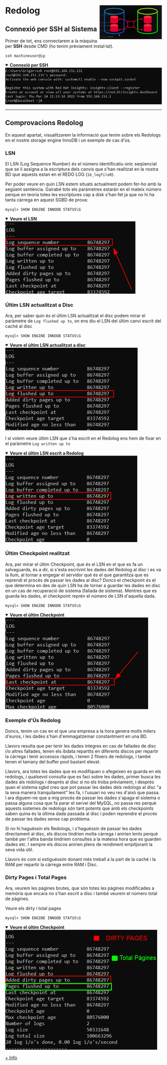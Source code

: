 # Redolog<img align="right" width="200" src="../imatges/redolog_logo.png"/>
## Connexió per SSH al Sistema
Primer de tot, ens connectarem a la màquina per **SSH** desde CMD (ho tenim prèviament instal·lat).
```
ssh machineuser@ip 
```
<details open>
<summary><b>Connexió per SSH</b></summary>
<img src="captures/ssh.png">
</details>

<hr>

## Comprovacions Redolog
En aquest apartat, visualitzarem la informació que tenim sobre els Redologs en el nostre storage engine InnoDB i un exemple de cas d'ús.

### LSN 
El LSN (Log Sequence Number) és el número identificatiu únic seqüencial que se li assigna a la escriptura dels canvis que s'han realitzat en la nostra BD que aquests estan en el REDO LOG (`ib_logfile0`).

Per poder veure en quin LSN estem situats actualment podem fer-ho amb la següent sentència. Gairabé tots els paràmetres estarán en el mateix número perque en teoria totes les escriptures cap a disk s'han fet ja que no hi ha tanta càrrega en aquest SGBD de prova:
```
mysql> SHOW ENGINE INNODB STATUS\G
```
<details open>
<summary><b>Veure el LSN</b></summary>
<img src="captures/lsn.png">
</details>

### Últim LSN actualitzat a Disc
Ara, per saber quin és el últim LSN actualitzat el disc podem mirar el paràmetre de `Log flushed up to`, on ens diu el LSN del últim canvi escrit del caché al disc
```
mysql> SHOW ENGINE INNODB STATUS\G
```
<details open>
<summary><b>Veure el últim LSN actualitzat a disc </b></summary>
<img src="captures/lsn2.png">
</details>

I si volem veure últim LSN que s'ha escrit en el Redolog ens hem de fixar en el paràmetre `Log written up to`
<details open>
<summary><b>Veure el últim LSN escrit a Redolog </b></summary>
<img src="captures/lsn3.png">
</details>

### Últim Checkpoint realitzat
Ara, per mirar el últim Checkpoint, que és el LSN en el que es fa un salvaguarda, és a dir, si s'esta escrivint les dades del Redolog al disc i es va la llum, al tornar a engegar el servidor qué és el que garantitza que es reprendi el procés de passar les dades al disc? Doncs el checkpoint és el que determina en des de quin LSN ha de tornar a guardar les dades en disc en un cas de recuperació de sistema (fallada de sistema).
Mentres que es guarda les dades, el checkpoint reprén el número de LSN d'aquella dada.
```
mysql> SHOW ENGINE INNODB STATUS\G
```
<details open>
<summary><b>Veure el últim Checkpoint </b></summary>
<img src="captures/lsn4.png">
</details>

### Exemple d'Ús Redolog
Doncs, tenim un cas en el que una empresa a la hora genera molts milers d'euros, i les dades s'han d'emmagatzemar constantment en una BD.

Llavors resulta que per tenir les dades integres en cas de fallades de disc i/o altres fallades, tenen els ibdata repartits en diferents discos per repartir la càrrega i tenir accessos ràpids, i tenen 2 fitxers de redologs, i també tenen el tamany del buffer pool bastant elevat.

Llavors, ara totes les dades que es modifiquen o afegeixen es guarda en els redologs, i qualsevol consulta que es faci sobre les dades, primer busca les dades als redologs i després al disc si no els troba prèviament, i després quan el sistema sgbd creu que pot passar les dades dels redologs al disc "a la seva manera tranquilament" les fa, i l'usuari no veu res d'això que passa. I ara diguem-ne que a mig procés de passar les dades s'apaga el sistema o passa alguna cosa que fa parar el servei del MySQL, no passa res perquè aquests sistemes de redologs són tant potents que amb els checkpoints saben quina és la última dada passada al disc i poden reprendre el procés de passar les dades sense cap problema.

Si no hi haguéssin els Redologs, i s'haguéssin de passar les dades directament al disc, els discos tindrien molta càrrega i anirien lents perquè també per l'altra banda tindríem consultes a la mateixa hora que es guarden dades etc. I sempre els discos anirien plens de rendiment empitjorant la seva vida útil.

Llavors és com si estiguéssim donant més treball a la part de la caché i la RAM per repartir la càrrega entre RAM i Disc.

### Dirty Pages i Total Pages
Ara, veurem les pàgines brutes, que són totes les pàgines modificades a memòria que encara no s'han escrit a disc i també veurem el número total de pàgines.

Veure els dirty i total pages
```
mysql> SHOW ENGINE INNODB STATUS\G
```
<details open>
<summary><b>Veure el últim Checkpoint </b></summary>
<img src="captures/lsn5.png">
</details>

[+ Info ](https://www.percona.com/blog/2012/02/17/the-relationship-between-innodb-log-checkpointing-and-dirty-buffer-pool-pages/)